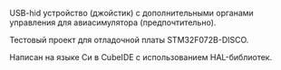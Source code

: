 USB-hid устройство (джойстик) с дополнительными органами управления для авиасимулятора (предпочтительно).

Тестовый проект для отладочной платы STM32F072B-DISCO. 

Написан на языке Си в CubeIDE с использованием HAL-библиотек.

